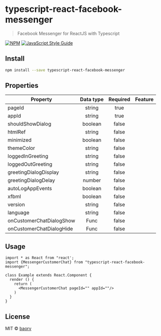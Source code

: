# typescript-react-facebook-messenger

> Facebook Messenger for ReactJS with Typescript

[![NPM](https://img.shields.io/npm/v/typescript-react-facebook-messenger.svg)](https://www.npmjs.com/package/typescript-react-facebook-messenger) [![JavaScript Style Guide](https://img.shields.io/badge/code_style-standard-brightgreen.svg)](https://standardjs.com)

## Install

```bash
npm install --save typescript-react-facebook-messenger
```

## Properties

| Property                 | Data type | Required | Feature |
|--------------------------|:---------:|:--------:|:-------:|
| pageId                   |   string  |   true   |         |
| appId                    |   string  |   true   |         |
| shouldShowDialog         |  boolean  |   false  |         |
| htmlRef                  |   string  |   false  |         |
| minimized                |  boolean  |   false  |         |
| themeColor               |   string  |   false  |         |
| loggedInGreeting         |   string  |   false  |         |
| loggedOutGreeting        |   string  |   false  |         |
| greetingDialogDisplay    |   string  |   false  |         |
| greetingDialogDelay      |   number  |   false  |         |
| autoLogAppEvents         |  boolean  |   false  |         |
| xfbml                    |  boolean  |   false  |         |
| version                  |   string  |   false  |         |
| language                 |   string  |   false  |         |
| onCustomerChatDialogShow |    Func   |   false  |         |
| onCustomerChatDialogHide |    Func   |   false  |         |

## Usage

```tsx
import * as React from "react';
import {MessengerCustomerChat} from "typescript-react-facebook-messenger";

class Example extends React.Component {
  render () {
    return (
      <MessengerCustomerChat pageId="" appId=""/>
    )
  }
}
```

## License

MIT © [baorv](https://github.com/baorv)

